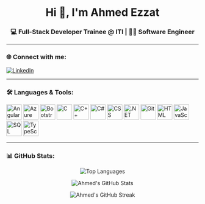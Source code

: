 <h1 align="center">Hi 👋, I'm Ahmed Ezzat</h1>
<h3 align="center">💻 Full-Stack Developer Trainee @ ITI | 👨‍💻 Software Engineer</h3>

---

### 🌐 Connect with me:
<p align="left">
  <a href="https://linkedin.com/in/ahmeedezzat" target="_blank">
    <img src="https://img.shields.io/badge/LinkedIn-Connect-blue?style=for-the-badge&logo=linkedin&logoColor=white" alt="LinkedIn">
  </a>
</p>

---

### 🛠️ Languages & Tools:
<p align="left">
  <img src="https://angular.io/assets/images/logos/angular/angular.svg" alt="Angular" width="40" height="40" />
  <img src="https://www.vectorlogo.zone/logos/microsoft_azure/microsoft_azure-icon.svg" alt="Azure" width="40" height="40" />
  <img src="https://www.vectorlogo.zone/logos/getbootstrap/getbootstrap-icon.svg" alt="Bootstrap" width="40" height="40" />
  <img src="https://cdn.jsdelivr.net/gh/devicons/devicon/icons/c/c-original.svg" alt="C" width="40" height="40"/>
  <img src="https://cdn.jsdelivr.net/gh/devicons/devicon/icons/cplusplus/cplusplus-original.svg" alt="C++" width="40" height="40"/>
  <img src="https://cdn.jsdelivr.net/gh/devicons/devicon/icons/csharp/csharp-original.svg" alt="C#" width="40" height="40"/>
  <img src="https://cdn.jsdelivr.net/gh/devicons/devicon/icons/css3/css3-original.svg" alt="CSS" width="40" height="40"/>
  <img src="https://cdn.jsdelivr.net/gh/devicons/devicon/icons/dot-net/dot-net-plain-wordmark.svg" alt=".NET" width="40" height="40"/>
  <img src="https://cdn.jsdelivr.net/gh/devicons/devicon/icons/git/git-original.svg" alt="Git" width="40" height="40"/>
  <img src="https://cdn.jsdelivr.net/gh/devicons/devicon/icons/html5/html5-original.svg" alt="HTML" width="40" height="40"/>
  <img src="https://cdn.jsdelivr.net/gh/devicons/devicon/icons/javascript/javascript-original.svg" alt="JavaScript" width="40" height="40"/>
  <img src="https://www.svgrepo.com/show/303229/microsoft-sql-server-logo.svg" alt="SQL Server" width="40" height="40"/>
  <img src="https://cdn.jsdelivr.net/gh/devicons/devicon/icons/typescript/typescript-original.svg" alt="TypeScript" width="40" height="40"/>
</p>

---

### 📊 GitHub Stats:

<p align="center">
  <img src="https://github-readme-stats.vercel.app/api/top-langs/?username=ahmeddezzat&layout=compact&theme=vue" alt="Top Languages" />
</p>

<p align="center">
  <img src="https://github-readme-stats.vercel.app/api?username=ahmeddezzat&show_icons=true&theme=vue" alt="Ahmed's GitHub Stats" />
</p>

<p align="center">
  <img src="https://github-readme-streak-stats.herokuapp.com/?user=ahmeddezzat&theme=vue" alt="Ahmed's GitHub Streak" />
</p>
